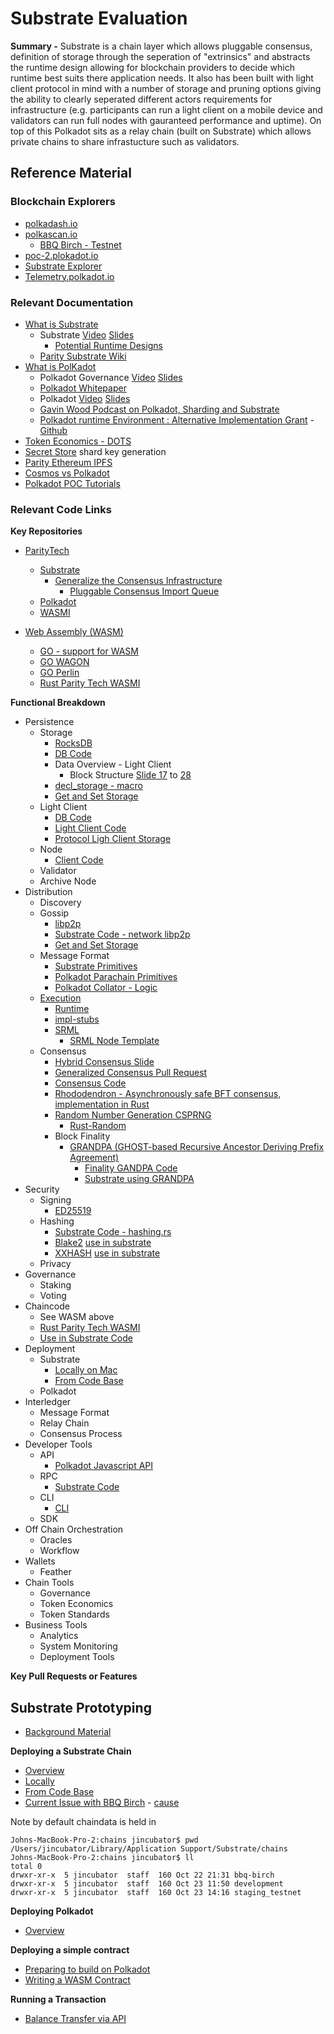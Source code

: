 # Substrate Evaluation

**Summary -** Substrate is a chain layer which allows pluggable consensus, definition of storage through the seperation of "extrinsics" and abstracts the runtime design allowing for blockchain providers to decide which runtime best suits there application needs. It also has been built with light client protocol in mind with a number of storage and pruning options giving the ability to clearly seperated different actors requirements for infrastructure (e.g. participants can run a light client on a mobile device and validators can run full nodes with gauranteed performance and uptime). On top of this Polkadot sits as a relay chain (built on Substrate) which allows private chains to share infrastucture such as validators.

## Reference Material

### Blockchain Explorers
* [polkadash.io](http://polkadash.io/)
* [polkascan.io](https://polkascan.io/)
  * [BBQ Birch - Testnet](https://polkascan.io/n-pre/bbqbirch/)
* [poc-2.plokadot.io](https://poc-2.polkadot.io/#/explorer)
* [Substrate Explorer](https://polkadot.js.org/apps/next/#/explorer)
* [Telemetry.polkadot.io](https://telemetry.polkadot.io/#/Krumme%20Lanke)

### Relevant Documentation
* [What is Substrate](https://www.parity.io/what-is-substrate/)
  * Substrate [Video](https://www.youtube.com/watch?v=iUMZyL5kTwc) [Slides](http://slides.com/paritytech/paritysubstrate#/)
    * [Potential Runtime Designs](http://slides.com/paritytech/paritysubstrate#/29) 
  * [Parity Substrate Wiki](https://wiki.parity.io/Parity-Substrate)
* [What is PolKadot](https://polkadot.network/#whatisit)
  * Polkadot Governance [Video](https://www.youtube.com/watch?v=VsZuDJMmVPY&t=24735s&list=PL6-IF807eaBG5sH-SQXlosqKRM2BZkrqw&index=4) [Slides](https://slides.com/paritytech/polkadot-governance#/)
  * [Polkadot Whitepaper](https://polkadot.network/PolkaDotPaper.pdf)
  * Polkadot [Video](https://youtu.be/lIghiCmHz0U?list=PLaZFi8ZkzUvKGyWTQ999rbHUXfDQv2LRF) [Slides](https://www.slideshare.net/gavofyork/polkadot-presentation)
  * [Gavin Wood Podcast on Polkadot, Sharding and Substrate](https://www.zeroknowledge.fm/46)
  * [Polkadot runtime Environment : Alternative Implementation Grant](https://docs.google.com/document/d/1iaIWmfV-uA7Uv1O4yt9G2t_86q18h_r7i5T1t-_EZ-s/edit) - [Github](https://github.com/w3f/Web3-collaboration/issues/12)
* [Token Economics - DOTS](https://polkadot.network/memorandum)
* [Secret Store](https://wiki.parity.io/Secret-Store.html) shard key generation
* [Parity Ethereum IPFS](https://wiki.parity.io/IPFS)
* [Cosmos vs Polkadot](https://medium.com/@davekaj/blockchain-interoperability-cosmos-vs-polkadot-48097d54d2e2)
* [Polkadot POC Tutorials](https://medium.com/coinmonks/polkadot-hello-world-3-poc-3-on-substrate-is-here-c45d100f72e3)



### Relevant Code Links
**Key Repositories**
* [ParityTech](https://github.com/paritytech)
  * [Substrate](https://github.com/paritytech/substrate)
    * [Generalize the Consensus Infrastructure](https://github.com/paritytech/substrate/pull/883)
      * [Pluggable Consensus Import Queue](https://github.com/paritytech/substrate/issues/784)
  * [Polkadot](https://github.com/paritytech/polkadot)
  * [WASMI](https://github.com/paritytech/wasmi)

* [Web Assembly (WASM)](https://webassembly.org/)
  * [GO - support for WASM](https://github.com/golang/go/issues/18892)
  * [GO WAGON](https://github.com/go-interpreter/wagon)
  * [GO Perlin](https://github.com/perlin-network/life)
  * [Rust Parity Tech WASMI](https://github.com/paritytech/wasmi)

**Functional Breakdown**
* Persistence
  * Storage
    * [RocksDB](https://rocksdb.org/)
    * [DB Code](https://github.com/paritytech/substrate/tree/master/core/client/db)
    * Data Overview - Light Client 
      * Block Structure [Slide 17](http://slides.com/paritytech/paritysubstrate#/17) to [28](http://slides.com/paritytech/paritysubstrate#/28)
    * [decl_storage - macro](https://wiki.parity.io/decl_storage)
    * [Get and Set Storage](http://slides.com/paritytech/paritysubstrate#/14)
  * Light Client
    * [DB Code](https://github.com/paritytech/substrate/blob/master/core/client/db/src/light.rs)
    * [Light Client Code](https://github.com/paritytech/substrate/tree/master/core/client/src/light)
    * [Protocol Ligh Client Storage](https://github.com/paritytech/substrate/issues/131)
  * Node
    * [Client Code](https://github.com/paritytech/substrate/tree/master/core/client/src)
  * Validator
  * Archive Node
* Distribution
  * Discovery
  * Gossip
    * [libp2p](https://github.com/ethereum/wiki/wiki/libp2p-Whitepaper)
    * [Substrate Code - network libp2p](https://github.com/paritytech/substrate/tree/master/core/network-libp2p)
    * [Get and Set Storage](http://slides.com/paritytech/paritysubstrate#/14)
  * Message Format
    * [Substrate Primitives](https://github.com/paritytech/substrate/tree/master/core/primitives)
    * [Polkadot Parachain Primitives](https://github.com/paritytech/polkadot/blob/master/primitives/src/parachain.rs)
    * [Polkadot Collator - Logic](https://github.com/paritytech/polkadot/blob/master/collator/src/lib.rs#L17)
  * [Execution](http://slides.com/paritytech/paritysubstrate#/15)
    * [Runtime](https://wiki.parity.io/impl_stubs)
    * [impl-stubs](https://wiki.parity.io/impl_stubs)
    * [SRML](https://github.com/paritytech/substrate/tree/master/srml)
      * [SRML Node Template](https://github.com/paritytech/substrate-node-template)
  * Consensus
    * [Hybrid Consensus Slide](http://slides.com/paritytech/paritysubstrate#/17)
    * [Generalized Consensus Pull Request](https://github.com/paritytech/substrate/pull/883)
    * [Consensus Code](https://github.com/paritytech/substrate/tree/master/core/consensus)
    * [Rhododendron - Asynchronously safe BFT consensus, implementation in Rust](https://github.com/paritytech/rhododendron)
    * [Random Number Generation CSPRNG](https://en.wikipedia.org/wiki/Cryptographically_secure_pseudorandom_number_generator)
      * [Rust-Random](https://github.com/rust-random/rand)
    * Block Finality
      * [GRANDPA (GHOST-based Recursive Ancestor Deriving Prefix Agreement)](https://medium.com/polkadot-network/grandpa-block-finality-in-polkadot-an-introduction-part-1-d08a24a021b5)
        * [Finality GANDPA Code](https://github.com/paritytech/finality-grandpa)
        * [Substrate using GRANDPA](https://github.com/paritytech/substrate/blob/master/core/finality-grandpa/src/lib.rs)
* Security
  * Signing
    * [ED25519](https://ed25519.cr.yp.to/)
  * Hashing
    * [Substrate Code - hashing.rs](https://github.com/paritytech/substrate/blob/master/core/primitives/src/hashing.rs)
    * [Blake2](https://blake2.net/) [use in substrate](https://github.com/paritytech/substrate/search?q=blake2&unscoped_q=blake2)
    * [XXHASH](https://cyan4973.github.io/xxHash/) [use in substrate](https://github.com/paritytech/substrate/search?q=TWOX&unscoped_q=TWOX)
  * Privacy
* Governance
  * Staking
  * Voting
* Chaincode
  * See WASM above
  * [Rust Parity Tech WASMI](https://github.com/paritytech/wasmi)
  * [Use in Substrate Code](https://github.com/paritytech/substrate/search?q=wasmi&unscoped_q=wasmi)
* Deployment
  * Substrate
    * [Locally on Mac](https://github.com/paritytech/substrate#on-mac)
    * [From Code Base](https://github.com/paritytech/substrate#on-mac)
  * Polkadot
* Interledger
  * Message Format
  * Relay Chain
  * Consensus Process
* Developer Tools
  * API
    * [Polkadot Javascript API](https://polkadot.js.org/api/)
  * RPC
    * [Substrate Code](https://github.com/paritytech/substrate/tree/master/core/rpc)
  * CLI
    * [CLI](https://github.com/paritytech/substrate/tree/master/core/cli)
  * SDK
* Off Chain Orchestration
  * Oracles
  * Workflow
* Wallets
  * Feather
* Chain Tools
  * Governance
  * Token Economics
  * Token Standards
* Business Tools
  * Analytics
  * System Monitoring 
  * Deployment Tools

**Key Pull Requests or Features**

## Substrate Prototyping
* [Background Material](https://medium.com/coinmonks/polkadot-hello-world-3-poc-3-on-substrate-is-here-c45d100f72e3)

**Deploying a Substrate Chain**
* [Overview](https://hackmd.io/y-E9Q9jTRreni6z9EU0kkA#)
* [Locally](https://github.com/paritytech/substrate#on-mac)
* [From Code Base](https://github.com/paritytech/substrate#on-mac)
* [Current Issue with BBQ Birch](https://github.com/paritytech/substrate/issues/949) - [cause](https://github.com/paritytech/substrate/pull/900)

Note by default chaindata is held in
```
Johns-MacBook-Pro-2:chains jincubator$ pwd
/Users/jincubator/Library/Application Support/Substrate/chains
Johns-MacBook-Pro-2:chains jincubator$ ll
total 0
drwxr-xr-x  5 jincubator  staff  160 Oct 22 21:31 bbq-birch
drwxr-xr-x  5 jincubator  staff  160 Oct 23 11:50 development
drwxr-xr-x  5 jincubator  staff  160 Oct 23 14:16 staging_testnet
```

**Deploying Polkadot**
* [Overview](https://github.com/paritytech/polkadot#4-hacking-on-polkadot)

**Deploying a simple contract**
* [Preparing to build on Polkadot](https://medium.com/polkadot-network/preparing-to-build-on-polkadot-349ff5002885)
* [Writing a WASM Contract](https://wiki.parity.io/WebAssembly-Home)

**Running a Transaction**
* [Balance Transfer via API](https://polkadot.js.org/api/examples/promise/07_transfer_dots/)
